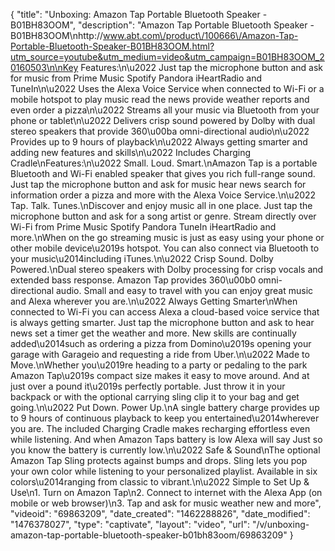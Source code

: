 {
    "title": "Unboxing: Amazon Tap Portable Bluetooth Speaker - B01BH83OOM",
    "description": "Amazon Tap Portable Bluetooth Speaker - B01BH83OOM\nhttp:\/\/www.abt.com\/product\/100666\/Amazon-Tap-Portable-Bluetooth-Speaker-B01BH83OOM.html?utm_source=youtube&utm_medium=video&utm_campaign=B01BH83OOM_20160503\n\nKey Features:\n\u2022 Just tap the microphone button and ask for music from Prime Music Spotify Pandora iHeartRadio and TuneIn\n\u2022 Uses the Alexa Voice Service when connected to Wi-Fi or a mobile hotspot to play music read the news provide weather reports and even order a pizza\n\u2022 Streams all your music via Bluetooth from your phone or tablet\n\u2022 Delivers crisp sound powered by Dolby with dual stereo speakers that provide 360\u00ba omni-directional audio\n\u2022 Provides up to 9 hours of playback\n\u2022 Always getting smarter and adding new features and skills\n\u2022 Includes Charging Cradle\nFeatures:\n\u2022 Small. Loud. Smart.\nAmazon Tap is a portable Bluetooth and Wi-Fi enabled speaker that gives you rich full-range sound. Just tap the microphone button and ask for music hear news search for information order a pizza and more with the Alexa Voice Service.\n\u2022 Tap. Talk. Tunes.\nDiscover and enjoy music all in one place. Just tap the microphone button and ask for a song artist or genre. Stream directly over Wi-Fi from Prime Music Spotify Pandora TuneIn iHeartRadio and more.\nWhen on the go streaming music is just as easy using your phone or other mobile device\u2019s hotspot. You can also connect via Bluetooth to your music\u2014including iTunes.\n\u2022 Crisp Sound. Dolby Powered.\nDual stereo speakers with Dolby processing for crisp vocals and extended bass response. Amazon Tap provides 360\u00b0 omni-directional audio. Small and easy to travel with you can enjoy great music and Alexa wherever you are.\n\u2022 Always Getting Smarter\nWhen connected to Wi-Fi you can access Alexa a cloud-based voice service that is always getting smarter. Just tap the microphone button and ask to hear news set a timer get the weather and more. New skills are continually added\u2014such as ordering a pizza from Domino\u2019s opening your garage with Garageio and requesting a ride from Uber.\n\u2022 Made to Move.\nWhether you\u2019re heading to a party or pedaling to the park Amazon Tap\u2019s compact size makes it easy to move around. And at just over a pound it\u2019s perfectly portable. Just throw it in your backpack or with the optional carrying sling clip it to your bag and get going.\n\u2022 Put Down. Power Up.\nA single battery charge provides up to 9 hours of continuous playback to keep you entertained\u2014wherever you are. The included Charging Cradle makes recharging effortless even while listening. And when Amazon Taps battery is low Alexa will say Just so you know the battery is currently low.\n\u2022 Safe & Sound\nThe optional Amazon Tap Sling protects against bumps and drops. Sling lets you pop your own color while listening to your personalized playlist. Available in six colors\u2014ranging from classic to vibrant.\n\u2022 Simple to Set Up & Use\n1. Turn on Amazon Tap\n2. Connect to internet with the Alexa App (on mobile or web browser)\n3. Tap and ask for music weather new and more",
    "videoid": "69863209",
    "date_created": "1462288826",
    "date_modified": "1476378027",
    "type": "captivate",
    "layout": "video",
    "url": "\/v\/unboxing-amazon-tap-portable-bluetooth-speaker-b01bh83oom\/69863209"
}